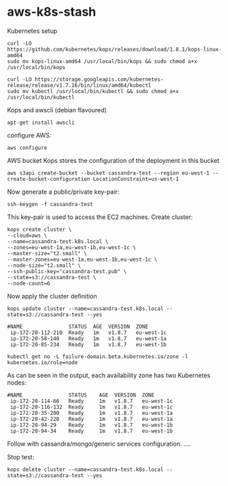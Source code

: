 # aws-k8s-stash

Kubernetes setup
```
curl -LO https://github.com/kubernetes/kops/releases/download/1.8.1/kops-linux-amd64 
sudo mv kops-linux-amd64 /usr/local/bin/kops && sudo chmod a+x /usr/local/bin/kops

curl -LO https://storage.googleapis.com/kubernetes-release/release/v1.7.16/bin/linux/amd64/kubectl
sudo mv kubectl /usr/local/bin/kubectl && sudo chmod a+x /usr/local/bin/kubectl
```
Kops and awscli (debian flavoured)
```
apt-get install awscli
```
configure AWS:
```
aws configure
```
AWS bucket Kops stores the configuration of the deployment in this bucket
```
aws s3api create-bucket --bucket cassandra-test --region eu-west-1 --create-bucket-configuration LocationConstraint=us-west-1
```
Now generate a public/private key-pair:
```
ssh-keygen -f cassandra-test
```
This key-pair is used to access the EC2 machines. Create cluster:
```
kops create cluster \
--cloud=aws \
--name=cassandra-test.k8s.local \
--zones=eu-west-1a,eu-west-1b,eu-west-1c \
--master-size="t2.small" \
--master-zones=eu-west-1a,eu-west-1b,eu-west-1c \
--node-size="t2.small" \
--ssh-public-key="cassandra-test.pub" \
--state=s3://cassandra-test \
--node-count=6
```
Now apply the cluster definition
```
kops update cluster --name=cassandra-test.k8s.local --state=s3://cassandra-test --yes
```
```
#NAME               STATUS  AGE  VERSION  ZONE
 ip-172-20-112-210  Ready   1m   v1.8.7   eu-west-1c
 ip-172-20-58-140   Ready   1m   v1.8.7   eu-west-1a
 ip-172-20-85-234   Ready   1m   v1.8.7   eu-west-1b
```
```
kubectl get no -L failure-domain.beta.kubernetes.io/zone -l kubernetes.io/role=node 
```
As can be seen in the output, each availability zone has two Kubernetes nodes:
```
#NAME               STATUS    AGE  VERSION  ZONE
 ip-172-20-114-66   Ready     1m   v1.8.7   eu-west-1c
 ip-172-20-116-132  Ready     1m   v1.8.7   eu-west-1c
 ip-172-20-35-200   Ready     1m   v1.8.7   eu-west-1a
 ip-172-20-42-220   Ready     1m   v1.8.7   eu-west-1a
 ip-172-20-94-29    Ready     1m   v1.8.7   eu-west-1b
 ip-172-20-94-34    Ready     1m   v1.8.7   eu-west-1b
```
Follow with cassandra/mongo/generic services configuration.
....

Stop test:
```
kops delete cluster --name=cassandra-test.k8s.local --state=s3://cassandra-test --yes

```
